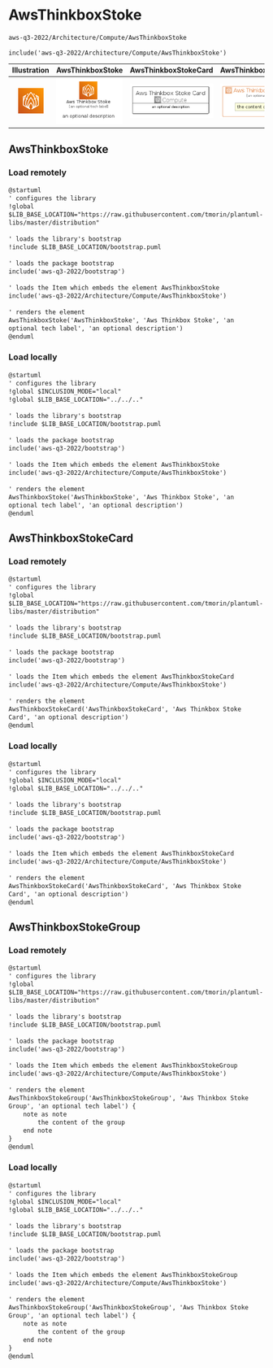 # AwsThinkboxStoke


```text
aws-q3-2022/Architecture/Compute/AwsThinkboxStoke
```

```text
include('aws-q3-2022/Architecture/Compute/AwsThinkboxStoke')
```



| Illustration | AwsThinkboxStoke | AwsThinkboxStokeCard | AwsThinkboxStokeGroup |
| :---: | :---: | :---: | :---: |
| ![illustration for Illustration](../../../aws-q3-2022/Architecture/Compute/AwsThinkboxStoke.png) | ![illustration for AwsThinkboxStoke](../../../aws-q3-2022/Architecture/Compute/AwsThinkboxStoke.Local.png) | ![illustration for AwsThinkboxStokeCard](../../../aws-q3-2022/Architecture/Compute/AwsThinkboxStokeCard.Local.png) | ![illustration for AwsThinkboxStokeGroup](../../../aws-q3-2022/Architecture/Compute/AwsThinkboxStokeGroup.Local.png) |




## AwsThinkboxStoke

### Load remotely
```plantuml
@startuml
' configures the library
!global $LIB_BASE_LOCATION="https://raw.githubusercontent.com/tmorin/plantuml-libs/master/distribution"

' loads the library's bootstrap
!include $LIB_BASE_LOCATION/bootstrap.puml

' loads the package bootstrap
include('aws-q3-2022/bootstrap')

' loads the Item which embeds the element AwsThinkboxStoke
include('aws-q3-2022/Architecture/Compute/AwsThinkboxStoke')

' renders the element
AwsThinkboxStoke('AwsThinkboxStoke', 'Aws Thinkbox Stoke', 'an optional tech label', 'an optional description')
@enduml
```

### Load locally
```plantuml
@startuml
' configures the library
!global $INCLUSION_MODE="local"
!global $LIB_BASE_LOCATION="../../.."

' loads the library's bootstrap
!include $LIB_BASE_LOCATION/bootstrap.puml

' loads the package bootstrap
include('aws-q3-2022/bootstrap')

' loads the Item which embeds the element AwsThinkboxStoke
include('aws-q3-2022/Architecture/Compute/AwsThinkboxStoke')

' renders the element
AwsThinkboxStoke('AwsThinkboxStoke', 'Aws Thinkbox Stoke', 'an optional tech label', 'an optional description')
@enduml
```

## AwsThinkboxStokeCard

### Load remotely
```plantuml
@startuml
' configures the library
!global $LIB_BASE_LOCATION="https://raw.githubusercontent.com/tmorin/plantuml-libs/master/distribution"

' loads the library's bootstrap
!include $LIB_BASE_LOCATION/bootstrap.puml

' loads the package bootstrap
include('aws-q3-2022/bootstrap')

' loads the Item which embeds the element AwsThinkboxStokeCard
include('aws-q3-2022/Architecture/Compute/AwsThinkboxStoke')

' renders the element
AwsThinkboxStokeCard('AwsThinkboxStokeCard', 'Aws Thinkbox Stoke Card', 'an optional description')
@enduml
```

### Load locally
```plantuml
@startuml
' configures the library
!global $INCLUSION_MODE="local"
!global $LIB_BASE_LOCATION="../../.."

' loads the library's bootstrap
!include $LIB_BASE_LOCATION/bootstrap.puml

' loads the package bootstrap
include('aws-q3-2022/bootstrap')

' loads the Item which embeds the element AwsThinkboxStokeCard
include('aws-q3-2022/Architecture/Compute/AwsThinkboxStoke')

' renders the element
AwsThinkboxStokeCard('AwsThinkboxStokeCard', 'Aws Thinkbox Stoke Card', 'an optional description')
@enduml
```

## AwsThinkboxStokeGroup

### Load remotely
```plantuml
@startuml
' configures the library
!global $LIB_BASE_LOCATION="https://raw.githubusercontent.com/tmorin/plantuml-libs/master/distribution"

' loads the library's bootstrap
!include $LIB_BASE_LOCATION/bootstrap.puml

' loads the package bootstrap
include('aws-q3-2022/bootstrap')

' loads the Item which embeds the element AwsThinkboxStokeGroup
include('aws-q3-2022/Architecture/Compute/AwsThinkboxStoke')

' renders the element
AwsThinkboxStokeGroup('AwsThinkboxStokeGroup', 'Aws Thinkbox Stoke Group', 'an optional tech label') {
    note as note
        the content of the group
    end note
}
@enduml
```

### Load locally
```plantuml
@startuml
' configures the library
!global $INCLUSION_MODE="local"
!global $LIB_BASE_LOCATION="../../.."

' loads the library's bootstrap
!include $LIB_BASE_LOCATION/bootstrap.puml

' loads the package bootstrap
include('aws-q3-2022/bootstrap')

' loads the Item which embeds the element AwsThinkboxStokeGroup
include('aws-q3-2022/Architecture/Compute/AwsThinkboxStoke')

' renders the element
AwsThinkboxStokeGroup('AwsThinkboxStokeGroup', 'Aws Thinkbox Stoke Group', 'an optional tech label') {
    note as note
        the content of the group
    end note
}
@enduml
```

